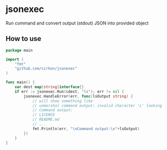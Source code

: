 # jsonexec

Run command and convert output (stdout) JSON into provided object

## How to use

```go
package main

import (
	"fmt"
	"github.com/sirkon/jsonexec"
)

func main() {
	var dest map[string]interface{}
	if err := jsonexec.Run(&dest, "ls"); err != nil {
		jsonexec.HandleError(err, func(lsOutput string) {
			// will show something like
			// unmarshal command output: invalid character 'L' looking for beginning of value
			// Command output:
			// LICENCE
			// README.md
			// ...
			fmt.Println(err, "\nCommand output:\n"+lsOutput)
		})
	}
}
```
